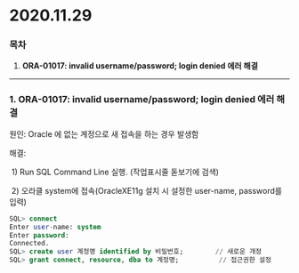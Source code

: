 # 2020.11.29

### 목차

1. **ORA-01017: invalid username/password; login denied 에러 해결**

---

### 1. ORA-01017: invalid username/password; login denied 에러 해결

원인: Oracle 에 없는 계정으로 새 접속을 하는 경우 발생함

해결:

​	1) Run SQL Command Line 실행. (작업표시줄 돋보기에 검색)

​	2) 오라클 system에 접속(OracleXE11g 설치 시 설정한 user-name, password를 입력)

```sql
SQL> connect
Enter user-name: system
Enter password:
Connected.
SQL> create user 계정명 identified by 비밀번호;		// 새로운 개정
SQL> grant connect, resource, dba to 계정명; 		   // 접근권한 설정
```

